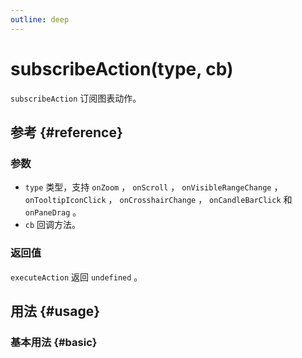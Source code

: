 ```yaml
---
outline: deep
---
```


# subscribeAction(type, cb)
`subscribeAction` 订阅图表动作。

## 参考 {#reference}
<!-- @include: @/@views/api/references/instance/subscribeAction.md -->

### 参数
- `type` 类型，支持 `onZoom` ， `onScroll` ， `onVisibleRangeChange` ， `onTooltipIconClick` ， `onCrosshairChange` ， `onCandleBarClick` 和 `onPaneDrag` 。
- `cb` 回调方法。

### 返回值
`executeAction` 返回 `undefined` 。

## 用法 {#usage}
<script setup>
import SubscribeAction from '../../@views/api/samples/subscribeAction/index.vue'
</script>

### 基本用法 {#basic}
<SubscribeAction/>